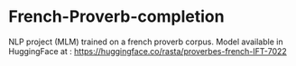 # French-Proverb-completion

NLP project (MLM) trained on a french proverb corpus. Model available in HuggingFace at : https://huggingface.co/rasta/proverbes-french-IFT-7022
